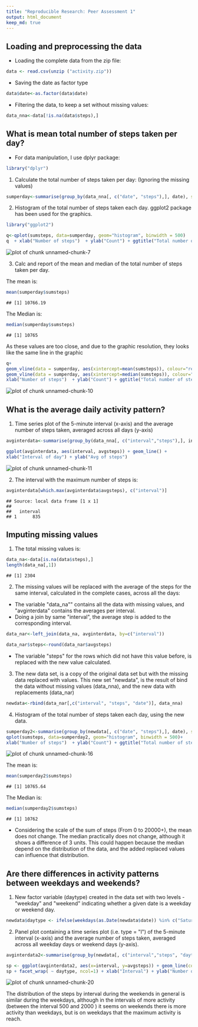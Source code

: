 ```yaml
---
title: "Reproducible Research: Peer Assessment 1"
output: html_document
keep_md: true
---
```



## Loading and preprocessing the data


- Loading the complete data from the zip file:

```r
data <- read.csv(unzip ("activity.zip"))
```

- Saving the date as factor type

```r
data$date<-as.factor(data$date)
```

- Filtering the data, to keep a set without missing values:

```r
data_nna<-data[!is.na(data$steps),]
```
## What is mean total number of steps taken per day?

- For data manipulation, I use dplyr package:

```r
library("dplyr")
```

1. Calculate the total number of steps taken per day:
(Ignoring the missing values)
   

```r
sumperday<-summarise(group_by(data_nna[, c("date", "steps"),], date), sumsteps=sum(steps))
```

2. Histogram of the total number of steps taken each day.
ggplot2 package has been used for the graphics.

```r
library("ggplot2")
```

```r
q<-qplot(sumsteps, data=sumperday, geom="histogram", binwidth = 500)
q  + xlab("Number of steps")  + ylab("Count") + ggtitle("Total number of steps per day")
```

![plot of chunk unnamed-chunk-7](figure/unnamed-chunk-7-1.png) 

3. Calc and report of the mean and median of the total number of steps taken per day.

The mean is:

```r
mean(sumperday$sumsteps)
```

```
## [1] 10766.19
```
The Median is:

```r
median(sumperday$sumsteps)
```

```
## [1] 10765
```
As these values are too close, and due to the graphic resolution, they looks like the same line in the graphic

```r
q+
geom_vline(data = sumperday, aes(xintercept=mean(sumsteps)), colour="red")+
geom_vline(data = sumperday, aes(xintercept=median(sumsteps)), colour="blue") +
xlab("Number of steps")  + ylab("Count") + ggtitle("Total number of steps per day")
```

![plot of chunk unnamed-chunk-10](figure/unnamed-chunk-10-1.png) 

## What is the average daily activity pattern?

1. Time series plot of the 5-minute interval (x-axis) and the average number of steps taken, averaged across all days (y-axis)

```r
avginterdata<-summarise(group_by(data_nna[, c("interval","steps"),], interval), avgsteps=mean(steps))

ggplot(avginterdata, aes(interval, avgsteps)) + geom_line() +
xlab("Interval of day") + ylab("Avg of steps")
```

![plot of chunk unnamed-chunk-11](figure/unnamed-chunk-11-1.png) 

2. The interval with the maximum number of steps is:

```r
avginterdata[which.max(avginterdata$avgsteps), c("interval")]
```

```
## Source: local data frame [1 x 1]
## 
##   interval
## 1      835
```

## Imputing missing values

1. The total missing values is:

```r
data_na<-data[is.na(data$steps),]
length(data_na[,1])
```

```
## [1] 2304
```
2. The missing values will be replaced with the average of the steps for the same interval, calculated in the complete cases, across all the days:
- The variable "data_na"" contains all the data with missing values, and "avginterdata"
contains the averages per interval.
- Doing a join by same "interval", the average step is added to the corresponding interval.

```r
data_nar<-left_join(data_na, avginterdata, by=c("interval"))

data_nar$steps<-round(data_nar$avgsteps)
```
- The variable "steps" for the rows which did not have this value before, is replaced with the new value calculated.

3. The new data set, is a copy of the original data set but with the missing data replaced with values. This new set "newdata", is the result of bind the data without missing values (data_nna), and the new data with replacements (data_nar) 

```r
newdata<-rbind(data_nar[,c("interval", "steps", "date")], data_nna)
```

4. Histogram of the total number of steps taken each day, using the new data.

```r
sumperday2<-summarise(group_by(newdata[, c("date", "steps"),], date), sumsteps=sum(steps))
qplot(sumsteps, data=sumperday2, geom="histogram", binwidth = 500)+
xlab("Number of steps")  + ylab("Count") + ggtitle("Total number of steps per day")
```

![plot of chunk unnamed-chunk-16](figure/unnamed-chunk-16-1.png) 

The mean is:

```r
mean(sumperday2$sumsteps)
```

```
## [1] 10765.64
```
The Median is:

```r
median(sumperday2$sumsteps)
```

```
## [1] 10762
```

- Considering the scale of the sum of steps (From 0 to 20000+), the mean does not change. The median practically does not change, although it shows a difference of 3 units. This could happen because the median depend on the distribution of the data, and the added replaced values can influence that distribution.

## Are there differences in activity patterns between weekdays and weekends?

1. New factor variable (daytype) created in the data set with two levels - "weekday" and "weekend" indicating whether a given date is a weekday or weekend day.


```r
newdata$daytype <- ifelse(weekdays(as.Date(newdata$date)) %in% c("Saturday", "Sunday"), "weekend", "weekday")
```

2. Panel plot containing a time series plot (i.e. type = "l") of the 5-minute interval (x-axis) and the average number of steps taken, averaged across all weekday days or weekend days (y-axis).


```r
avginterdata2<-summarise(group_by(newdata[, c("interval","steps", "daytype"),], interval, daytype), avgsteps=mean(steps))

sp <- ggplot(avginterdata2, aes(x=interval, y=avgsteps)) + geom_line(colour="blue")
sp + facet_wrap( ~ daytype, ncol=1) + xlab("Interval") + ylab("Number of steps")
```

![plot of chunk unnamed-chunk-20](figure/unnamed-chunk-20-1.png) 

The distribution of the steps by interval during the weekends in general is similar during the weekdays, although in the intervals of more activity (between the interval 500 and 2000 ) it seems on weekends there is more activity than weekdays, but is on weekdays that the maximum activity is reach.
